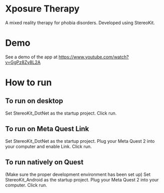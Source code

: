 # Xposure Therapy
A mixed reality therapy for phobia disorders. Developed using StereoKit.

# Demo
See a demo of the app at https://www.youtube.com/watch?v=GgPz8Zy8L2A

# How to run
## To run on desktop
Set StereoKit_DotNet as the startup project. 
Click run.

## To run on Meta Quest Link
Set StereoKit_DotNet as the startup project. 
Plug your Meta Quest 2 into your computer and enable Link.
Click run.

## To run natively on Quest
(Make sure the proper development environment has been set up)
Set StereoKit_Android as the startup project. 
Plug your Meta Quest 2 into your computer.
Click run.
